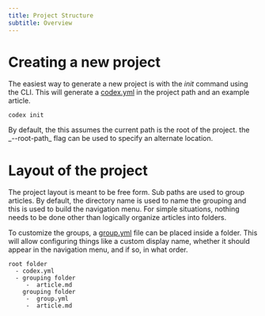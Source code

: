 ```yaml
---
title: Project Structure
subtitle: Overview
---
```


# Creating a new project

The easiest way to generate a new project is with the _init_ command using 
the CLI. This will generate a [codex.yml](/config/codex-yml) in the 
project path and an example article.

```
codex init 
```

<Alert style="info">
By default, the this assumes the current path is the root of the project.
the _--root-path_ flag can be used to specify an alternate location.
</Alert>

# Layout of the project

The project layout is meant to be free form. Sub paths are used to group
articles. By default, the directory name is used to name the grouping and this 
is used to build the navigation menu. For simple situations, nothing needs to
be done other than logically organize articles into folders.

To customize the groups, a [group.yml](/overview/group-yml) file can be placed 
inside a folder. This will allow configuring things like a custom display name, 
whether it should appear in the navigation menu, and if so, in what order.

```
root folder
  - codex.yml
  - grouping folder
     -  article.md
    grouping folder
     -  group.yml
     -  article.md
```
